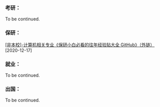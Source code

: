 ### 考研：

To be continued.

### 保研：

[[非本校]-计算机相关专业《保研小白必看的往年经验贴大全 GitHub》（外链）](https://github.com/richardodliu/CS-BAOYAN)[2020-12-17]

### 就业：

To be continued.

### 出国：

To be continued.
